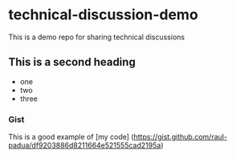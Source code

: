 # technical-discussion-demo
This is a demo repo for sharing technical discussions

## This is a second heading

* one
* two
* three

### Gist

This is a good example of [my code] (https://gist.github.com/raul-padua/df9203886d8211664e521555cad2195a)
